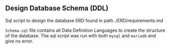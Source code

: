 ## Design Database Schema (DDL)


Sql script to design the database ERD found in path ./ERD/requirements.md

`Schema.sql` file contains all Data Definition Languages to create the structure of the database. The sql script was run with both `mysql` and `mariadb` and give no error.
